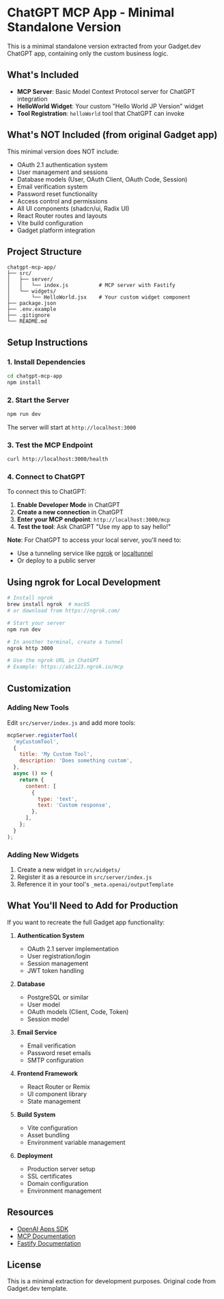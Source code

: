 # ChatGPT MCP App - Minimal Standalone Version

This is a minimal standalone version extracted from your Gadget.dev ChatGPT app, containing only the custom business logic.

## What's Included

- **MCP Server**: Basic Model Context Protocol server for ChatGPT integration
- **HelloWorld Widget**: Your custom "Hello World JP Version" widget
- **Tool Registration**: `helloWorld` tool that ChatGPT can invoke

## What's NOT Included (from original Gadget app)

This minimal version does NOT include:
- OAuth 2.1 authentication system
- User management and sessions
- Database models (User, OAuth Client, OAuth Code, Session)
- Email verification system
- Password reset functionality
- Access control and permissions
- All UI components (shadcn/ui, Radix UI)
- React Router routes and layouts
- Vite build configuration
- Gadget platform integration

## Project Structure

```
chatgpt-mcp-app/
├── src/
│   ├── server/
│   │   └── index.js          # MCP server with Fastify
│   └── widgets/
│       └── HelloWorld.jsx    # Your custom widget component
├── package.json
├── .env.example
├── .gitignore
└── README.md
```

## Setup Instructions

### 1. Install Dependencies

```bash
cd chatgpt-mcp-app
npm install
```

### 2. Start the Server

```bash
npm run dev
```

The server will start at `http://localhost:3000`

### 3. Test the MCP Endpoint

```bash
curl http://localhost:3000/health
```

### 4. Connect to ChatGPT

To connect this to ChatGPT:

1. **Enable Developer Mode** in ChatGPT
2. **Create a new connection** in ChatGPT
3. **Enter your MCP endpoint**: `http://localhost:3000/mcp`
4. **Test the tool**: Ask ChatGPT "Use my app to say hello!"

**Note**: For ChatGPT to access your local server, you'll need to:
- Use a tunneling service like [ngrok](https://ngrok.com/) or [localtunnel](https://localtunnel.github.io/www/)
- Or deploy to a public server

## Using ngrok for Local Development

```bash
# Install ngrok
brew install ngrok  # macOS
# or download from https://ngrok.com/

# Start your server
npm run dev

# In another terminal, create a tunnel
ngrok http 3000

# Use the ngrok URL in ChatGPT
# Example: https://abc123.ngrok.io/mcp
```

## Customization

### Adding New Tools

Edit `src/server/index.js` and add more tools:

```javascript
mcpServer.registerTool(
  'myCustomTool',
  {
    title: 'My Custom Tool',
    description: 'Does something custom',
  },
  async () => {
    return {
      content: [
        {
          type: 'text',
          text: 'Custom response',
        },
      ],
    };
  }
);
```

### Adding New Widgets

1. Create a new widget in `src/widgets/`
2. Register it as a resource in `src/server/index.js`
3. Reference it in your tool's `_meta.openai/outputTemplate`

## What You'll Need to Add for Production

If you want to recreate the full Gadget app functionality:

1. **Authentication System**
   - OAuth 2.1 server implementation
   - User registration/login
   - Session management
   - JWT token handling

2. **Database**
   - PostgreSQL or similar
   - User model
   - OAuth models (Client, Code, Token)
   - Session model

3. **Email Service**
   - Email verification
   - Password reset emails
   - SMTP configuration

4. **Frontend Framework**
   - React Router or Remix
   - UI component library
   - State management

5. **Build System**
   - Vite configuration
   - Asset bundling
   - Environment variable management

6. **Deployment**
   - Production server setup
   - SSL certificates
   - Domain configuration
   - Environment management

## Resources

- [OpenAI Apps SDK](https://developers.openai.com/apps-sdk)
- [MCP Documentation](https://modelcontextprotocol.io/docs/getting-started/intro)
- [Fastify Documentation](https://fastify.dev/)

## License

This is a minimal extraction for development purposes. Original code from Gadget.dev template.
